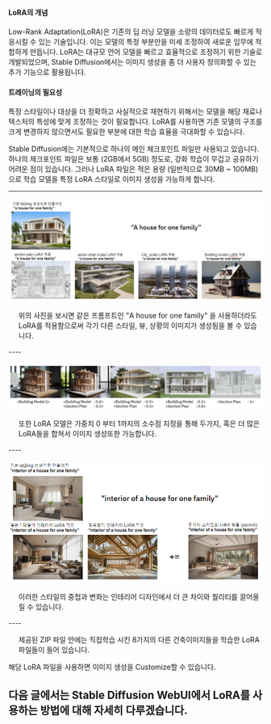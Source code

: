 #### **LoRA의 개념**
Low-Rank Adaptation(LoRA)은 기존의 딥 러닝 모델을 소량의 데이터로도 빠르게 적응시킬 수 있는 기술입니다. 이는 모델의 특정 부분만을 미세 조정하여 새로운 임무에 적합하게 만듭니다.
LoRA는 대규모 언어 모델을 빠르고 효율적으로 조정하기 위한 기술로 개발되었으며, Stable Diffusion에서는 이미지 생성을 좀 더 사용자 정의화할 수 있는 추가 기능으로 활용됩니다.

#### **트레이닝의 필요성**
특정 스타일이나 대상을 더 정확하고 사실적으로 재현하기 위해서는 모델을 해당 재료나 텍스처의 특성에 맞게 조정하는 것이 필요합니다. 
LoRA를 사용하면 기존 모델의 구조를 크게 변경하지 않으면서도 필요한 부분에 대한 학습 효율을 극대화할 수 있습니다.

 Stable Diffusion에는 기본적으로 하나의 메인 체크포인트 파일만 사용되고 있습니다. 
 하나의 체크포인트 파일은 보통 (2GB에서 5GB) 정도로, 강화 학습이 무겁고 공유하기 어려운 점이 있습니다. 
 그러나 LoRA 파일은 적은 용량 (일반적으로 30MB ~ 100MB)으로 학습 모델을 특정 LoRA 스타일로 이미지 생성을 가능하게 합니다.

----
<p align="center">
  <img src="../../img/lora1.jpg" alt="Generative AI in Architecture">
</p>
<p style="margin-left: 20px;">
위의 사진을 보시면 같은 프롬프트인 "A house for one family" 을 사용하더라도 LoRA를 적용함으로써 각기 다른 스타일, 뷰, 상황의 이미지가 생성됨을 볼 수 있습니다. 
</p>
----
<p align="center">
  <img src="../../img/lora4.jpg" alt="Generative AI in Architecture">
</p>
<p style="margin-left: 20px;">
또한 LoRA 모델은 가중치 0 부터 1까지의 소수점 지정을 통해 두가지, 혹은 더 많은 LoRA들을 합쳐서 이미지 생성또한 가능합니다. </p>
----
<p align="center">
  <img src="../../img/lora2.jpg" alt="Generative AI in Architecture">
</p>
<p style="margin-left: 20px;">
이러한 스타일의 중첩과 변화는 인테리어 디자인에서 더 큰 차이와 퀄리티를 끌어올릴 수 있습니다. 
</p>
----
<p style="margin-left: 20px;">
제공된 ZIP 파일 안에는 직접학습 시킨 8가지의 다른 건축이미지들을 학습한 LoRA 파일들이 들어 있습니다. 

해당 LoRA 파일을 사용하면 이미지 생성을 Customize할 수 있습니다. 

다음 글에서는 Stable Diffusion WebUI에서 LoRA를 사용하는 방법에 대해 자세히 다루겠습니다.</p>
----
